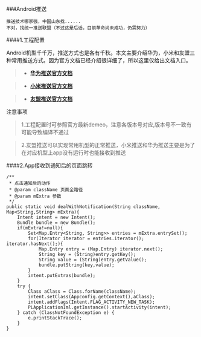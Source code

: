 ###Android推送

	推送技术哪家强，中国山东找......
	不对，找统一推送联盟（不过这是后话，目前革命尚未成功，仍需努力）

####1.工程配置

Android机型千千万，推送方式也是各有千秋。本文主要介绍华为，小米和友盟三种常用推送方式。因为官方文档已经介绍很详细了，所以这里仅给出文档入口。

> * [**华为推送官方文档**](https://developer.huawei.com/consumer/cn/service/hms/catalog/huaweipush_v3.html?page=hmssdk_huaweipush_devprepare_v3)


> * [**小米推送官方文档**](https://dev.mi.com/console/doc/detail?pId=100)


> * [**友盟推送官方文档**](https://developer.umeng.com/docs/66632/detail/98581)

注意事项
	
> 1.工程配置时可参照官方最新demeo，注意各版本号对应,版本号不一致有可能导致编译不通过

>2.友盟推送可以实现常用机型的正常推送，小米推送和华为推送主要是为了在对应机型上app没有运行时也能接收到推送

####2.App接收到通知后的页面跳转



    /**
     * 点击通知后的动作
     * @param className 页面全路径
     * @param mExtra 参数
     */
    public static void dealWithNotification(String className, Map<String,String> mExtra){
        Intent intent = new Intent();
        Bundle bundle = new Bundle();
        if(mExtra!=null){
            Set<Map.Entry<String, String>> entries = mExtra.entrySet();
            for(Iterator iterator = entries.iterator(); iterator.hasNext();){
                Map.Entry entry = (Map.Entry) iterator.next();
                String key = (String)entry.getKey();
                String value = (String)entry.getValue();
                bundle.putString(key,value);
            }
            intent.putExtras(bundle);
        }
        try {
            Class aClass = Class.forName(className);
            intent.setClass(Appconfig.getContext(),aClass);
            intent.addFlags(Intent.FLAG_ACTIVITY_NEW_TASK);
            PLApplicationIml.getInstance().startActivity(intent);
        } catch (ClassNotFoundException e) {
            e.printStackTrace();
        }
    }

